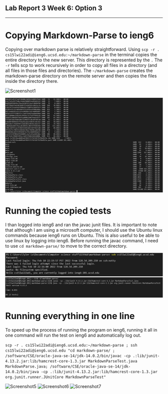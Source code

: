 ## Lab Report 3 Week 6: Option 3 ##
-------------------------

# Copying Markdown-Parse to ieng6 #

Copying over markdown parse is relatively straightforward. Using ```scp -r . cs15lwi22adi@ieng6.ucsd.edu:~/markdown-parse``` in the terminal copies the entire directory to the new server. This directory is represented by the ```.``` The ```-r``` tells scp to work recursively in order to copy all files in a directory (and all files in those files and directories). The ```~/markdown-parse``` creates the markdown-parse directory on the remote server and then copies the files inside the directory there.

![Screenshot1](scp1-markdown-parse-week6.PNG)

![Screenshot2](scp2-markdown-parse-week6.PNG)


# Running the copied tests #

I than logged into ieng6 and ran the javac junit files. It is important to note that although I am using a microsoft computer, I should use the Ubuntu linux commands because ieng6 runs on Ubuntu. This is also useful to be able to use linux by logging into ieng6. Before running the javac command, I need to use ```cd markdown-parse/``` to move to the correct directory.

![Screenshot3](scp3-markdown-parse-week6.PNG)
![Screenshot4](scp4-markdown-parse-week6.PNG)


# Running everything in one line #
To speed up the process of running the program on ieng6, running it all in one command will run the test on ieng6 and automatically log out.

```scp -r . cs15lwi22adi@ieng6.ucsd.edu:~/markdown-parse ; ssh cs15lwi22adi@ieng6.ucsd.edu "cd markdown-parse/ ; /software/CSE/oracle-java-se-14/jdk-14.0.2/bin/javac -cp .:lib/junit-4.13.2.jar:lib/hamcrest-core-1.3.jar MarkdownParseTest.java MarkdownParse.java; /software/CSE/oracle-java-se-14/jdk-14.0.2/bin/java -cp .:lib/junit-4.13.2.jar:lib/hamcrest-core-1.3.jar org.junit.runner.JUnitCore MarkdownParseTest"```

![Screenshot5](scp5-markdown-parse-week6.PNG)
![Screenshot6](scp6-markdown-parse-week6.PNG)
![Screenshot7](scp7-markdown-parse-week6.PNG)


